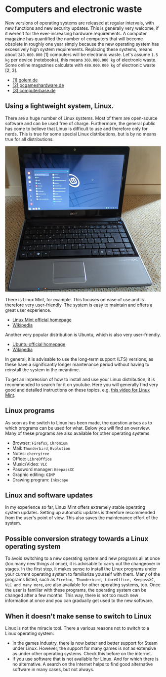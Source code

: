# Computers and electronic waste
New versions of operating systems are released at regular intervals, with new functions and new security updates. This is generally very welcome, if it weren't for the ever-increasing hardware requirements. A computer magazine has quantified the number of computers that will become obsolete in roughly one year simply because the new operating system has excessively high system requirements. Replacing these systems, means about `240.000.000` [1] computers will be electronic waste. Let's assume `1.5 kg` per device (notebooks), this means `360.000.000 kg` of electronic waste. Some online magazines calculate with `480.000.000 kg` of electronic waste [2, 3].

 * [[1] golem.de](https://www.golem.de/news/windows-10-support-endet-etwa-240-millionen-pcs-koennten-ab-2025-im-muell-landen-2312-180599.html)
 * [[2] pcgameshardware.de](https://www.pcgameshardware.de/Windows-10-Software-259581/News/Supportende-480-Millionen-Kilogramm-Elektroschrott-1436963/)
 * [[3] computerbase.de](https://www.computerbase.de/2023-12/support-ende-millionen-von-windows-10-pcs-koennten-bald-im-muell-landen/)


## Using a lightweight system, Linux.
There are a huge number of Linux systems. Most of them are open-source software and can be used free of charge. Furthermore, the general public has come to believe that Linux is difficult to use and therefore only for nerds. This is true for some special Linux distributions, but is by no means true for all distributions.

![](figures/computer.jpg)

There is Linux Mint, for example. This focuses on ease of use and is therefore very user-friendly. The system is easy to maintain and offers a great user experience. 

 * [Linux Mint official homepage](https://www.linuxmint.com/)
 * [Wikipedia](https://en.wikipedia.org/wiki/Linux_Mint)
 
Another very popular distribution is Ubuntu, which is also very user-friendly. 

 * [Ubuntu official homepage](https://ubuntu.com/download/desktop)
 * [Wikipedia](https://en.wikipedia.org/wiki/Ubuntu)

In general, it is advisable to use the long-term support (LTS) versions, as these have a significantly longer maintenance period without having to reinstall the system in the meantime. 

To get an impression of how to install and use your Linux distribution, it is recommended to search for it on youtube. Here you will generally find very good and detailed instructions on these topics, e.g. [this video for Linux Mint](https://www.youtube.com/watch?v=DDtMTVW1U4s).

## Linux programs
As soon as the switch to Linux has been made, the question arises as to which programs can be used for what. Below you will find an overview. Many of these programs are also available for other operating systems.

 * Browser: `Firefox`, `Chromium`
 * Mail: `Thunderbird`, `Evolution`
 * Notes: `cherrytree`
 * Office: `LibreOffice`
 * Music/Video: `VLC`
 * Password manager: `KeepassXC`
 * Graphic editing: `GIMP`
 * Drawing program: `Inkscape`

## Linux and software updates
In my experience so far, Linux Mint offers extremely stable operating system updates. Setting up automatic updates is therefore recommended from the user's point of view. This also saves the maintenance effort of the system.


## Possible conversion strategy towards a Linux operating system
To avoid switching to a new operating system and new programs all at once (too many new things at once), it is advisable to carry out the changeover in stages. In the first step, it makes sense to install the Linux programs under your current operating system to familiarize yourself with them. Many of the programs listed, such as `Firefox, Thunderbird, LibreOffice, KeepassXC, VLC and many more`, are also available for other operating systems, too. Once the user is familiar with these programs, the operating system can be changed after a few months. This way, there is not too much new information at once and you can gradually get used to the new software.

## When it doesn't make sense to switch to Linux
Linux is not the miracle tool. There a various reasons not to switch to a Linux operating system:

 * In the games industry, there is now better and better support for Steam under Linux. However, the support for many games is not as extensive as under other operating systems. Check this before on the internet.
 * If you use software that is not available for Linux. And for which there is no alternative. A search on the Internet helps to find good alternative software in many cases, but not always.